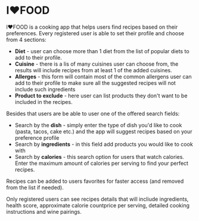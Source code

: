 # I:heart:FOOD

I:heart:FOOD is a cooking app that helps users find recipes based on their preferences.
Every registered user is able to set their profile and choose from 4 sections:
- **Diet** - user can choose more than 1 diet from the list of popular diets to add to their profile.
- **Cuisine** - there is a lis of many cuisines user can choose from, the results will include recipes from at least 1 of the added cuisines.
- **Allerges** - this form will contain most of the common allergens user can add to their profile to make sure all the suggested recipes will not include such ingredients
- **Product to exclude** - here user can list products they don't want to be included in the recipes.


Besides that users are be able to user one of the offered search fields:
- Search by the **dish** - simply enter the type of dish you'd like to cook (pasta, tacos, cake etc.) and the app will suggest recipes based on your preference profile
- Search by **ingredients** - in this field add products you would like to cook with
- Search by **calories** - this search option for users that watch calories. Enter the maximum amount of calories per serving to find your perfect recipes.

Recipes can be added to users favorites for faster access (and removed from the list if needed).

Only registered users can see recipes details that will incliude ingredients, health score, approximate calorie countprice per serving, detailed cooking instructions and wine pairings.
